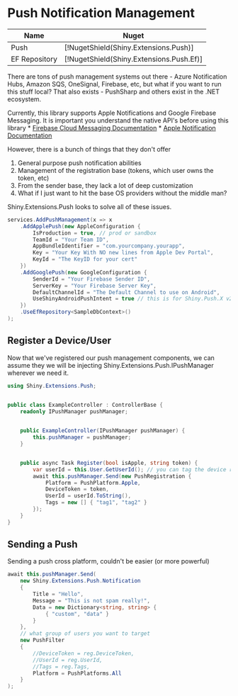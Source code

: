 # Push Notification Management

|Name|Nuget|
|----|-----|
|Push|[!NugetShield(Shiny.Extensions.Push)]|
|EF Repository|[!NugetShield(Shiny.Extensions.Push.Ef)]|

There are tons of push management systems out there - Azure Notification Hubs, Amazon SQS, OneSignal, Firebase, etc, but what if you want to run this stuff local?  That also exists - PushSharp and others exist in the .NET ecosystem.

Currently, this library supports Apple Notifications and Google Firebase Messaging.  It is important you understand the native API's before using this library
    * [Firebase Cloud Messaging Documentation](https://firebase.google.com/docs/reference/fcm/rest/v1/projects.messages)
    * [Apple Notification Documentation](https://developer.apple.com/documentation/usernotifications/setting_up_a_remote_notification_server/generating_a_remote_notification)

However, there is a bunch of things that they don't offer
1. General purpose push notification abilities
2. Management of the registration base (tokens, which user owns the token, etc)
3. From the sender base, they lack a lot of deep customization
4. What if I just want to hit the base OS providers without the middle man?  

Shiny.Extensions.Push looks to solve all of these issues.  

```csharp
services.AddPushManagement(x => x
    .AddApplePush(new AppleConfiguration {
        IsProduction = true, // prod or sandbox
        TeamId = "Your Team ID",
        AppBundleIdentifier = "com.yourcompany.yourapp",
        Key = "Your Key With NO new lines from Apple Dev Portal",
        KeyId = "The KeyID for your cert"
    })
    .AddGooglePush(new GoogleConfiguration {
        SenderId = "Your Firebase Sender ID",
        ServerKey = "Your Firebase Server Key",
        DefaultChannelId = "The Default Channel to use on Android",
        UseShinyAndroidPushIntent = true // this is for Shiny.Push.X v2.5+ if you use it on Xamarin Mobile apps
    })
    .UseEfRepository<SampleDbContext>()
);
```

## Register a Device/User

Now that we've registered our push management components, we can assume they we will be injecting Shiny.Extensions.Push.IPushManager wherever we need it.

```csharp
using Shiny.Extensions.Push;


public class ExampleController : ControllerBase {
    readonly IPushManager pushManager;

    
    public ExampleController(IPushManager pushManager) {
        this.pushManager = pushManager;
    }


    public async Task Register(bool isApple, string token) {
        var userId = this.User.GetUserId(); // you can tag the device registration with the user id
        await this.pushManager.Send(new PushRegistration {
            Platform = PushPlatform.Apple,
            DeviceToken = token,
            UserId = userId.ToString(),
            Tags = new [] { "tag1", "tag2" }
        });
    }
}
```

## Sending a Push

Sending a push cross platform, couldn't be easier (or more powerful)

```csharp
await this.pushManager.Send(
    new Shiny.Extensions.Push.Notification
    {
        Title = "Hello",
        Message = "This is not spam really!",
        Data = new Dictionary<string, string> {
            { "custom", "data" }
        }
    },
    // what group of users you want to target
    new PushFilter
    {
        //DeviceToken = reg.DeviceToken,
        //UserId = reg.UserId,
        //Tags = reg.Tags,
        Platform = PushPlatforms.All
    }    
);
```